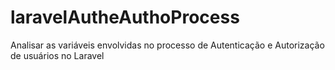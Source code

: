 # laravelAutheAuthoProcess
Analisar as variáveis envolvidas no processo de Autenticação e Autorização de usuários no Laravel
